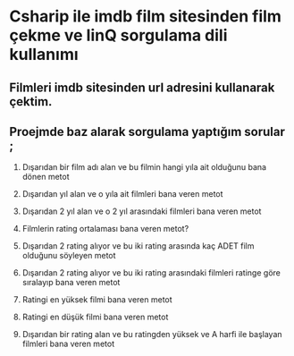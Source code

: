 ﻿# Csharip ile imdb film sitesinden film çekme ve linQ sorgulama dili kullanımı 

## Filmleri imdb sitesinden url adresini kullanarak çektim.

## Proejmde baz alarak sorgulama yaptığım sorular ; 
1) Dışarıdan bir film adı alan ve bu filmin hangi yıla ait olduğunu bana dönen metot
2) Dışarıdan yıl alan ve o yıla ait filmleri bana veren metot
3) Dışarıdan 2 yıl alan ve o 2 yıl arasındaki filmleri bana veren metot
4) Filmlerin rating ortalaması bana veren metot?

5) Dışarıdan 2 rating alıyor ve bu iki rating arasında kaç ADET film olduğunu söyleyen metot
6)  Dışarıdan 2 rating alıyor ve bu iki rating arasındaki filmleri ratinge göre sıralayıp bana veren metot

7) Ratingi en yüksek filmi bana veren metot
8) Ratingi en düşük filmi bana veren metot
9) Dışarıdan bir rating alan ve bu ratingden yüksek ve A harfi ile başlayan filmleri bana veren metot


